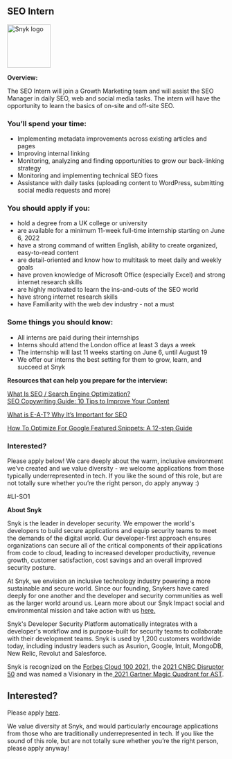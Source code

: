 SEO Intern
---

<img src="https://res.cloudinary.com/snyk/image/upload/v1537345894/press-kit/brand/logo-black.png" width="100" alt="Snyk logo" />

<p><strong>Overview:</strong></p>
<p><span style="font-weight: 400;">The SEO Intern will join a Growth Marketing team and will assist the SEO Manager in daily SEO, web and social media tasks. The intern will have the opportunity to learn the basics of on-site and off-site SEO.&nbsp;</span></p>
<h3><strong>You’ll spend your time:</strong></h3>
<ul>
<li style="font-weight: 400;"><span style="font-weight: 400;">Implementing metadata improvements across existing articles and pages</span></li>
<li style="font-weight: 400;"><span style="font-weight: 400;">Improving internal linking&nbsp;</span></li>
<li style="font-weight: 400;"><span style="font-weight: 400;">Monitoring, analyzing and finding opportunities to grow our back-linking strategy</span></li>
<li style="font-weight: 400;"><span style="font-weight: 400;">Monitoring and implementing technical SEO fixes&nbsp;&nbsp;</span></li>
<li style="font-weight: 400;"><span style="font-weight: 400;">Assistance with daily tasks (uploading content to WordPress, submitting social media requests and more)</span></li>
</ul>
<h3><strong>You should apply if you:</strong></h3>
<ul>
<li style="font-weight: 400;"><span style="font-weight: 400;">hold a degree from a UK college or university</span></li>
<li style="font-weight: 400;"><span style="font-weight: 400;">are available for a minimum 11-week full-time internship starting on June 6, 2022</span></li>
<li style="font-weight: 400;"><span style="font-weight: 400;">have a strong command of written English, ability to create organized, easy-to-read content</span></li>
<li style="font-weight: 400;"><span style="font-weight: 400;">are detail-oriented and know how to multitask to meet daily and weekly goals</span></li>
<li style="font-weight: 400;"><span style="font-weight: 400;">have proven knowledge of Microsoft Office (especially Excel) and strong internet research skills</span></li>
<li style="font-weight: 400;"><span style="font-weight: 400;">are highly motivated to learn the ins-and-outs of the SEO world</span></li>
<li style="font-weight: 400;"><span style="font-weight: 400;">have strong internet research skills</span></li>
<li style="font-weight: 400;"><span style="font-weight: 400;">have Familiarity with the web dev industry - not a must</span></li>
</ul>
<h3><strong>Some things you should know:</strong></h3>
<ul>
<li style="font-weight: 400;"><span style="font-weight: 400;">All interns are paid during their internships</span></li>
<li style="font-weight: 400;"><span style="font-weight: 400;">Interns should attend the London office at least 3 days a week</span></li>
<li style="font-weight: 400;"><span style="font-weight: 400;">The internship will last 11 weeks starting on June 6, until August 19</span></li>
<li style="font-weight: 400;"><span style="font-weight: 400;">We offer our interns the best setting for them to grow, learn, and succeed at Snyk</span></li>
</ul>
<p><strong>Resources that can help you prepare for the interview:</strong></p>
<p><a href="https://searchengineland.com/guide/what-is-seo"><span style="font-weight: 400;">What Is SEO / Search Engine Optimization?</span><span style="font-weight: 400;"><br></span></a><a href="https://www.semrush.com/blog/seo-copywriting/"><span style="font-weight: 400;">SEO Copywriting Guide: 10 Tips to Improve Your Content</span></a></p>
<p><a href="https://ahrefs.com/blog/eat-seo/"><span style="font-weight: 400;">What is E-A-T? Why It’s Important for SEO</span></a></p>
<p><a href="https://www.searchenginejournal.com/featured-snippets-optimization/410622/"><span style="font-weight: 400;">How To Optimize For Google Featured Snippets: A 12-step Guide</span></a></p>
<h3><strong>Interested?</strong></h3>
<p><span style="font-weight: 400;">Please apply below! We care deeply about the warm, inclusive environment we’ve created and we value diversity - we welcome applications from those typically underrepresented in tech. If you like the sound of this role, but are not totally sure whether you’re the right person, do apply anyway :)</span></p>
<p><span style="font-weight: 400;">#LI-SO1</span></p><div class="content-conclusion"><p><strong>About Snyk</strong></p>
<p><span style="font-weight: 400;">Snyk is the leader in developer security. We empower the world's developers to build secure applications and equip security teams to meet the demands of the digital world. Our developer-first approach ensures organizations can secure all of the critical components of their applications from code to cloud, leading to increased developer productivity, revenue growth, customer satisfaction, cost savings and an overall improved security posture.&nbsp;</span></p>
<p><span style="font-weight: 400;">At Snyk, we envision an inclusive technology industry powering a more sustainable and secure world.</span> <span style="font-weight: 400;">Since our founding, Snykers have cared deeply for one another and the developer and security communities as well as the larger world around us. Learn more about our Snyk Impact social and environmental mission and take action with us </span><a href="https://snyk.io/about/snyk-impact/"><span style="font-weight: 400;">here.</span></a></p>
<p><span style="font-weight: 400;">Snyk's Developer Security Platform automatically integrates with a developer's workflow and is purpose-built for security teams to collaborate with their development teams. Snyk is used by 1,200 customers worldwide today, including industry leaders such as Asurion, Google, Intuit, MongoDB, New Relic, Revolut and Salesforce.</span></p>
<p><span style="font-weight: 400;">Snyk is recognized on the </span><a href="https://www.forbes.com/cloud100/#6f24b5ba5f94"><span style="font-weight: 400;">Forbes Cloud 100 2021</span></a><span style="font-weight: 400;">, the </span><a href="https://www.cnbc.com/2021/05/25/these-are-the-2021-cnbc-disruptor-50-companies.html"><span style="font-weight: 400;">2021 CNBC Disruptor 50</span></a><span style="font-weight: 400;"> and was named a Visionary in the</span><a href="https://snyk.io/blog/snyk-visionary-2021-gartner-magic-quadrant-for-ast/"><span style="font-weight: 400;"> 2021 Gartner Magic Quadrant for AST</span></a><span style="font-weight: 400;">.</span></p></div>

Interested?
---

Please apply [here](https://boards.greenhouse.io/snyk/jobs/5240419002#app).

We value diversity at Snyk, and would particularly encourage applications from those who are traditionally underrepresented in tech.
If you like the sound of this role, but are not totally sure whether you’re the right person, please apply anyway!
